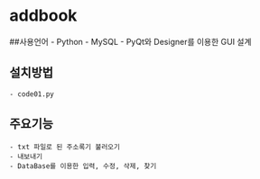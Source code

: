 # addbook
##사용언어
    - Python
    - MySQL
    - PyQt와 Designer를 이용한 GUI 설계
## 설치방법
    - code01.py
## 주요기능
    - txt 파일로 된 주소록기 불러오기
    - 내보내기
    - DataBase를 이용한 입력, 수정, 삭제, 찾기
